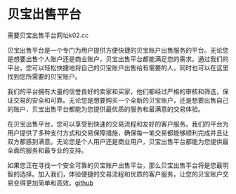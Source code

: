 # 贝宝出售平台

需要贝宝出售平台网址k02.cc

贝宝出售平台是一个专门为用户提供方便快捷的贝宝账户出售服务的平台。无论您是想要出售个人账户还是商业账户，贝宝出售平台都能满足您的需求。通过我们的平台，您可以轻松快捷地将自己的贝宝账户出售给有需要的人，同时也可以在这里找到您所需要的贝宝账户。

我们的平台拥有大量的信誉良好的卖家和买家，他们都经过严格的审核和筛选，保证交易的安全和可靠。无论您是想要购买一个全新的贝宝账户，还是想要出售自己的账户，贝宝出售平台都能为您提供最优质的服务和最满意的交易体验。

在贝宝出售平台，您可以享受到快速的交易流程和友好的客户服务。我们的平台为用户提供了多种支付方式和交易保障措施，确保每一笔交易都能够顺利完成并且让双方都感到满意。无论您是个人用户还是商业用户，贝宝出售平台都能为您提供最全面的服务和最专业的支持。

如果您正在寻找一个安全可靠的贝宝账户出售平台，那么贝宝出售平台将是您最明智的选择。加入我们，体验便捷的交易流程和优质的客户服务，让您的贝宝账户交易变得更加简单和高效。[github](https://github.com)